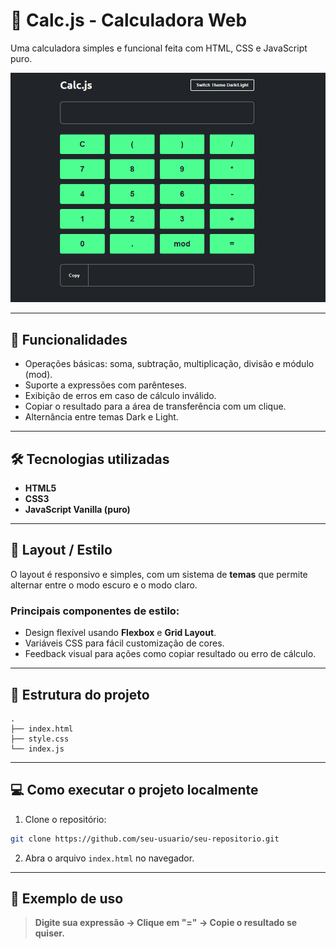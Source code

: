 
# 🧮 Calc.js - Calculadora Web

Uma calculadora simples e funcional feita com HTML, CSS e JavaScript puro.

![Screenshot da calculadora](Images/Screenshot_5.png)  


---

## 🚀 Funcionalidades

- Operações básicas: soma, subtração, multiplicação, divisão e módulo (mod).
- Suporte a expressões com parênteses.
- Exibição de erros em caso de cálculo inválido.
- Copiar o resultado para a área de transferência com um clique.
- Alternância entre temas Dark e Light.

---

## 🛠️ Tecnologias utilizadas

- **HTML5**
- **CSS3**
- **JavaScript Vanilla (puro)**

---

## 🎨 Layout / Estilo

O layout é responsivo e simples, com um sistema de **temas** que permite alternar entre o modo escuro e o modo claro.

### Principais componentes de estilo:

- Design flexível usando **Flexbox** e **Grid Layout**.
- Variáveis CSS para fácil customização de cores.
- Feedback visual para ações como copiar resultado ou erro de cálculo.

---

## 📂 Estrutura do projeto

```
.
├── index.html
├── style.css
└── index.js
```

---

## 💻 Como executar o projeto localmente

1. Clone o repositório:

```bash
git clone https://github.com/seu-usuario/seu-repositorio.git
```

2. Abra o arquivo `index.html` no navegador.

---

## 📸 Exemplo de uso

> **Digite sua expressão → Clique em "=" → Copie o resultado se quiser.**
